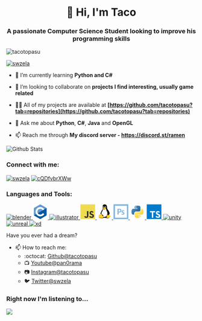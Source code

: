 <h1 align="center">👋 Hi, I'm Taco</h1>
<h3 align="center">A passionate Computer Science Student looking to improve his programming skills</h3>

<p align="left"> <img src="https://komarev.com/ghpvc/?username=tacotopasu&label=Profile%20views&color=0e75b6&style=flat" alt="tacotopasu" /> </p>

<p align="left"> <a href="https://twitter.com/tacotopasu" target="blank"><img src="https://img.shields.io/twitter/follow/tacotopasu?logo=twitter&style=for-the-badge" alt="swzela" /></a> </p>

- 🌱 I’m currently learning **Python and C#**

- 👯 I’m looking to collaborate on **projects I find interesting, usually game related**

- 👨‍💻 All of my projects are available at **[https://github.com/tacotopasu?tab=repositories](https://github.com/tacotopasu?tab=repositories)**

- 💬 Ask me about **Python**, **C#**, **Java** and **OpenGL**

- 📫 Reach me through **My discord server - https://discord.st/ramen**


![Github Stats](https://github-readme-stats.vercel.app/api?username=tacotopasu&theme=dark)


<h3 align="left">Connect with me:</h3>
<p align="left">
<a href="https://twitter.com/swzela" target="blank"><img align="center" src="https://raw.githubusercontent.com/rahuldkjain/github-profile-readme-generator/master/src/images/icons/Social/twitter.svg" alt="swzela" height="30" width="40" /></a>
<a href="https://discord.gg/cQDfvbrXWw" target="blank"><img align="center" src="https://raw.githubusercontent.com/rahuldkjain/github-profile-readme-generator/master/src/images/icons/Social/discord.svg" alt="cQDfvbrXWw" height="30" width="40" /></a>
</p>

<h3 align="left">Languages and Tools:</h3>
<p align="left"> <a href="https://www.blender.org/" target="_blank" rel="noreferrer"> <img src="https://download.blender.org/branding/community/blender_community_badge_white.svg" alt="blender" width="40" height="40"/> </a> <a href="https://www.cprogramming.com/" target="_blank" rel="noreferrer"> <img src="https://raw.githubusercontent.com/devicons/devicon/master/icons/c/c-original.svg" alt="c" width="40" height="40"/> </a> <a href="https://www.adobe.com/in/products/illustrator.html" target="_blank" rel="noreferrer"> <img src="https://www.vectorlogo.zone/logos/adobe_illustrator/adobe_illustrator-icon.svg" alt="illustrator" width="40" height="40"/> </a> <a href="https://developer.mozilla.org/en-US/docs/Web/JavaScript" target="_blank" rel="noreferrer"> <img src="https://raw.githubusercontent.com/devicons/devicon/master/icons/javascript/javascript-original.svg" alt="javascript" width="40" height="40"/> </a> <a href="https://www.linux.org/" target="_blank" rel="noreferrer"> <img src="https://raw.githubusercontent.com/devicons/devicon/master/icons/linux/linux-original.svg" alt="linux" width="40" height="40"/> </a> <a href="https://www.photoshop.com/en" target="_blank" rel="noreferrer"> <img src="https://raw.githubusercontent.com/devicons/devicon/master/icons/photoshop/photoshop-line.svg" alt="photoshop" width="40" height="40"/> </a> <a href="https://www.python.org" target="_blank" rel="noreferrer"> <img src="https://raw.githubusercontent.com/devicons/devicon/master/icons/python/python-original.svg" alt="python" width="40" height="40"/> </a> <a href="https://www.typescriptlang.org/" target="_blank" rel="noreferrer"> <img src="https://raw.githubusercontent.com/devicons/devicon/master/icons/typescript/typescript-original.svg" alt="typescript" width="40" height="40"/> </a> <a href="https://unity.com/" target="_blank" rel="noreferrer"> <img src="https://www.vectorlogo.zone/logos/unity3d/unity3d-icon.svg" alt="unity" width="40" height="40"/> </a> <a href="https://unrealengine.com/" target="_blank" rel="noreferrer"> <img src="https://raw.githubusercontent.com/kenangundogan/fontisto/036b7eca71aab1bef8e6a0518f7329f13ed62f6b/icons/svg/brand/unreal-engine.svg" alt="unreal" width="40" height="40"/> </a> <a href="https://www.adobe.com/products/xd.html" target="_blank" rel="noreferrer"> <img src="https://cdn.worldvectorlogo.com/logos/adobe-xd.svg" alt="xd" width="40" height="40"/> </a> </p>

Have you ever had a dream?

- 📫 How to reach me:
    - :octocat: [Github@tacotopasu](https://github.com/tacotopasu)
    - :tv: [Youtube@pan0rama](https://www.youtube.com/channel/UC3NOxWnssssid1va68u4VnQ)
    - :camera: [Instagram@tacotopasu](https://www.instagram.com/tacotopasu/)
    - :bird: [Twitter@swzela](https://twitter.com/tacotopasu/)


### Right now I'm listening to...
[![](https://spotify-github-profile.vercel.app/api/view?uid=11185973943&cover_image=true&theme=natemoo-re&bar_color=53b14f&bar_color_cover=true)](https://spotify-github-profile.vercel.app/api/view?uid=11185973943&redirect=true)
